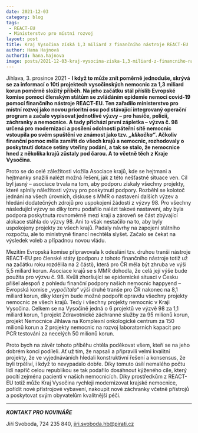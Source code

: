 ```yaml
---
date: 2021-12-03
category: blog
tags:
 - REACT-EU
 - Ministerstvo pro místní rozvoj
layout: post
title: Kraj Vysočina získá 1,3 miliard z finančního nástroje REACT-EU
author: Hana Hajnová
authorId: hana.hajnova
image: posts/2021-12-03-kraj-vysocina-ziska-1,3-miliard-z-financniho-nastroje-react-eu.jpg
---
```


Jihlava, 3. prosince 2021 - **I když to může znít poměrně jednoduše, skrývá se za informací o 10ti projektech vysočinských nemocnic za 1,3 miliard korun poměrně složitý příběh. Na jeho začátku stál příslib Evropské komise pomoci členským státům se zvládáním epidemie nemoci covid-19 pomocí finančního nástroje REACT-EU. Ten zařadilo ministerstvo pro místní rozvoj jako novou prioritní osu pod stávající integrovaný operační program a začalo vypisovat jednotlivé výzvy – pro hasiče, policii, záchranky a nemocnice. A tady přichází první zápletka – výzva č. 98 určená pro modernizaci a posílení odolnosti páteřní sítě nemocnic vstoupila po svém spuštění ve známost jako tzv. *„klikačka“*. Ačkoliv finanční pomoc měla zamířit do všech krajů a nemocnic, rozhodovaly o poskytnutí dotace setiny vteřiny podání, a tak se stalo, že nemocnice hned z několika krajů zůstaly pod čarou. A to včetně těch z Kraje Vysočina.**

Proto se do celé záležitosti vložila Asociace krajů, kde se hejtmani a hejtmanky snažili nalézt možná řešení, jak z této nešťastné situace ven. Cíl byl jasný – asociace trvala na tom, aby podporu získaly všechny projekty, které splnily náležitosti výzvy pro poskytnutí podpory. Rozběhl se kolotoč jednání na všech úrovních, diskuse s MMR o nastavení dalších výzev a hledání dodatečných zdrojů pro uspokojení žádostí z výzvy 98. Pro všechny následující výzvy se díky tomu podařilo nalézt takové nastavení, aby byla podpora poskytnuta rovnoměrně mezi kraji a zároveň se část zbývající alokace stáhla do výzvy 98. Ani to však nestačilo na to, aby byly uspokojeny projekty ze všech krajů. Padaly návrhy na zapojení státního rozpočtu, ale to ministryně financí nechtěla slyšet. Začalo se čekat na výsledek voleb a případnou novou vládu.

Mezitím Evropská komise připravovala k odeslání tzv. druhou tranši nástroje REACT-EU pro členské státy (podporu z tohoto finančního nástroje totiž už na začátku roku rozdělila na 2 části), která pro ČR měla být zhruba ve výši 5,5 miliard korun. Asociace krajů se s MMR dohodla, že celá její výše bude použita pro výzvu č. 98. Kvůli zhoršující se epidemické situaci v Česku přišel alespoň z pohledu finanční podpory našich nemocnic happyend – Evropská komise *„vypočítala“* výši druhé tranše pro ČR nakonec na 8,1 miliard korun, díky kterým bude možné podpořit opravdu všechny projekty nemocnic ze všech krajů. Tedy i všechny projekty nemocnic v Kraji Vysočina. Celkem se na Vysočině jedná o 6 projektů ve výzvě 98 za 1,1 miliard korun, 1 projekt Zdravotnické záchranné služby za 95 milionů korun, projekt Nemocnice Jihlava na Komplexní onkologické centrum za 150 milionů korun a 2 projekty nemocnic na rozvoj laboratorních kapacit pro PCR testování za necelých 50 milionů korun.

Proto bych na závěr tohoto příběhu chtěla poděkovat všem, kteří se na jeho dobrém konci podíleli. Ať už tím, že napsali a připravili velmi kvalitní projekty, že ve vyjednáváních hledali konstruktivní řešení a konsensus, že byli trpěliví, i když to nevypadalo dobře. Díky tomuto úsilí nemalého počtu lidí napříč celou republikou se tak podařilo dosáhnout kýženého cíle, který pocítí zejména pacienti v našich nemocnicích. Díky prostředkům z REACT-EU totiž může Kraj Vysočina rychleji modernizovat krajské nemocnice, pořídit nové přístrojové vybavení, nakoupit nové záchranky včetně přístrojů a poskytovat svým obyvatelům kvalitnější péči.

---

***KONTAKT PRO NOVINÁŘE*** 

Jiří Svoboda, 724 235 840, <jiri.svoboda.hb@pirati.cz>
